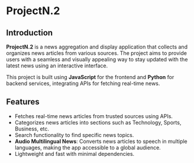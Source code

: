 # ProjectN.2

## Introduction

**ProjectN.2** is a news aggregation and display application that collects and organizes news articles from various sources. The project aims to provide users with a seamless and visually appealing way to stay updated with the latest news using an interactive interface. 

This project is built using **JavaScript** for the frontend and **Python** for backend services, integrating APIs for fetching real-time news.

## Features

- Fetches real-time news articles from trusted sources using APIs.
- Categorizes news articles into sections such as Technology, Sports, Business, etc.
- Search functionality to find specific news topics.
- **Audio Multilingual News**: Converts news articles to speech in multiple languages, making the app accessible to a global audience.
- Lightweight and fast with minimal dependencies.
